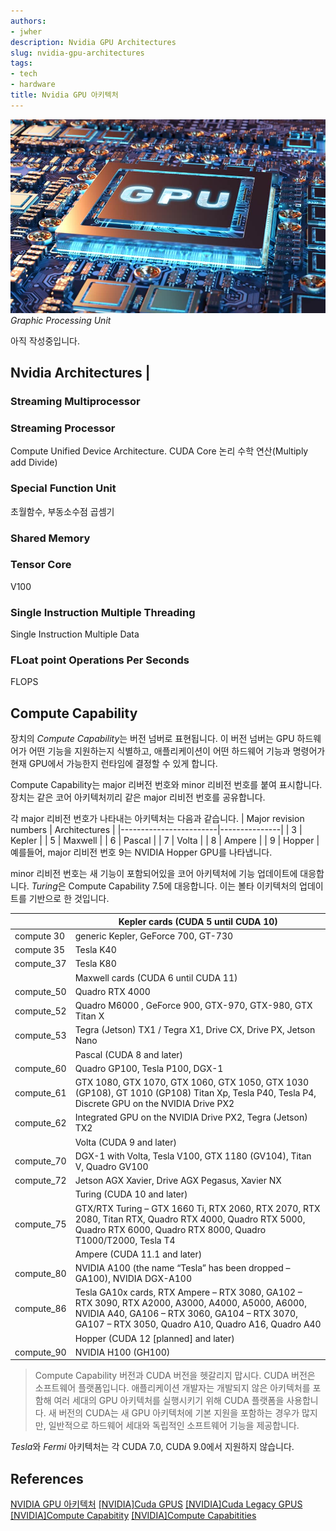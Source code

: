```yaml
---
authors:
- jwher
description: Nvidia GPU Architectures
slug: nvidia-gpu-architectures
tags:
- tech
- hardware
title: Nvidia GPU 아키텍처
---
```


[![gpu](gpu.jpeg)](/posts/nvidia-gpu-architectures)  
*Graphic Processing Unit*  

<!--truncate-->

아직 작성중입니다.

## Nvidia Architectures                                                                                                                                                                                 |

### Streaming Multiprocessor

### Streaming Processor
Compute Unified Device Architecture. CUDA Core
논리 수학 연산(Multiply add Divide)

### Special Function Unit
초월함수, 부동소수점 곱셈기

### Shared Memory


### Tensor Core
V100

### Single Instruction Multiple Threading

Single Instruction Multiple Data

### FLoat point Operations Per Seconds
FLOPS

## Compute Capability
장치의 *Compute Capability*는 버전 넘버로 표현됩니다.
이 버전 넘버는 GPU 하드웨어가 어떤 기능을 지원하는지 식별하고,
애플리케이션이 어떤 하드웨어 기능과 명령어가 현재 GPU에서 가능한지 런타임에 결정할 수 있게 합니다.

Compute Capability는 major 리버전 번호와 minor 리비전 번호를 붙여 표시합니다.
장치는 같은 코어 아키텍처끼리 같은 major 리비전 번호를 공유합니다.

각 major 리비전 번호가 나타내는 아키텍처는 다음과 같습니다.
| Major revision numbers | Architectures |
|------------------------|---------------|
| 3                      | Kepler        |
| 5                      | Maxwell       |
| 6                      | Pascal        |
| 7                      | Volta         |
| 8                      | Ampere        |
| 9                      | Hopper        |
예를들어, major 리비전 번호 9는 NVIDIA Hopper GPU를 나타냅니다.

minor 리비전 번호는 새 기능이 포함되어있을 코어 아키텍처에 기능 업데이트에 대응합니다.
*Turing*은 Compute Capability 7.5에 대응합니다. 이는 볼타 이키텍처의 업데이트를 기반으로 한 것입니다.

|            | Kepler cards (CUDA 5 until CUDA 10)                                                                                                                                                                     |
|------------|---------------------------------------------------------------------------------------------------------------------------------------------------------------------------------------------------------|
| compute 30 | generic Kepler, GeForce 700, GT-730                                                                                                                                                                     |
| compute 35 | Tesla K40                                                                                                                                                                                               |
| compute_37 | Tesla K80                                                                                                                                                                                               |
|            | Maxwell cards (CUDA 6 until CUDA 11)                                                                                                                                                                    |
| compute_50 | Quadro RTX 4000                                                                                                                                                                                         |
| compute_52 | Quadro M6000 , GeForce 900, GTX-970, GTX-980, GTX Titan X                                                                                                                                               |
| compute_53 | Tegra (Jetson) TX1 / Tegra X1, Drive CX, Drive PX, Jetson Nano                                                                                                                                          |
|            | Pascal (CUDA 8 and later)                                                                                                                                                                               |
| compute_60 | Quadro GP100, Tesla P100, DGX-1                                                                                                                                                                         |
| compute_61 | GTX 1080, GTX 1070, GTX 1060, GTX 1050, GTX 1030 (GP108), GT 1010 (GP108) Titan Xp, Tesla P40, Tesla P4, Discrete GPU on the NVIDIA Drive PX2                                                           |
| compute_62 | Integrated GPU on the NVIDIA Drive PX2, Tegra (Jetson) TX2                                                                                                                                              |
|            | Volta (CUDA 9 and later)                                                                                                                                                                                |
| compute_70 | DGX-1 with Volta, Tesla V100, GTX 1180 (GV104), Titan V, Quadro GV100                                                                                                                                   |
| compute_72 | Jetson AGX Xavier, Drive AGX Pegasus, Xavier NX                                                                                                                                                         |
|            | Turing (CUDA 10 and later)                                                                                                                                                                              |
| compute_75 | GTX/RTX Turing – GTX 1660 Ti, RTX 2060, RTX 2070, RTX 2080, Titan RTX, Quadro RTX 4000, Quadro RTX 5000, Quadro RTX 6000, Quadro RTX 8000, Quadro T1000/T2000, Tesla T4                                 |
|            | Ampere (CUDA 11.1 and later)                                                                                                                                                                            |
| compute_80 | NVIDIA A100 (the name “Tesla” has been dropped – GA100), NVIDIA DGX-A100                                                                                                                                |
| compute_86 | Tesla GA10x cards, RTX Ampere – RTX 3080, GA102 – RTX 3090, RTX A2000, A3000, A4000, A5000, A6000, NVIDIA A40, GA106 – RTX 3060, GA104 – RTX 3070, GA107 – RTX 3050, Quadro A10, Quadro A16, Quadro A40 |
|            | Hopper (CUDA 12 [planned] and later)                                                                                                                                                                    |
| compute_90 | NVIDIA H100 (GH100)    

> Compute Capability 버전과 CUDA 버전을 헷갈리지 맙시다. CUDA 버전은 소프트웨어 플랫폼입니다.
> 애플리케이션 개발자는 개발되지 않은 아키텍처를 포함해 여러 세대의 GPU 아키텍처를 실행시키기 위해 CUDA 플랫폼을 사용합니다.
> 새 버전의 CUDA는 새 GPU 아키텍처에 기본 지원을 포함하는 경우가 많지만, 일반적으로 하드웨어 세대와 독립적인 소프트웨어 기능을 제공합니다.

*Tesla*와 *Fermi* 아키텍처는 각 CUDA 7.0, CUDA 9.0에서 지원하지 않습니다.

## References

[NVIDIA GPU 아키텍처](https://89douner.tistory.com/159)
[[NVIDIA]Cuda GPUS](https://developer.nvidia.com/cuda-gpus)
[[NVIDIA]Cuda Legacy GPUS](https://developer.nvidia.com/cuda-legacy-gpus)
[[NVIDIA]Compute Capabitity](https://docs.nvidia.com/cuda/cuda-c-programming-guide/index.html#compute-capability)
[[NVIDIA]Compute Capabitities](https://docs.nvidia.com/cuda/cuda-c-programming-guide/index.html#compute-capabilities)
